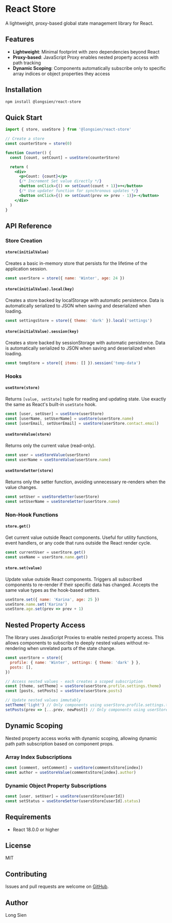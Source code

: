 # React Store

A lightweight, proxy-based global state management library for React.

## Features

- **Lightweight**: Minimal footprint with zero dependencies beyond React
- **Proxy-based**: JavaScript Proxy enables nested property access with path tracking
- **Dynamic Scoping**: Components automatically subscribe only to specific array indices or object properties they access

## Installation

```bash
npm install @longsien/react-store
```

## Quick Start

```jsx
import { store, useStore } from '@longsien/react-store'

// Create a store
const counterStore = store(0)

function Counter() {
  const [count, setCount] = useStore(counterStore)

  return (
    <div>
      <p>Count: {count}</p>
      {/* Increment Set value directly */}
      <button onClick={() => setCount(count + 1)}>+</button>
      {/* Use updater function for synchronous updates */}
      <button onClick={() => setCount(prev => prev - 1)}>-</button>
    </div>
  )
}
```

## API Reference

### Store Creation

#### `store(initialValue)`

Creates a basic in-memory store that persists for the lifetime of the application session.

```jsx
const userStore = store({ name: 'Winter', age: 24 })
```

#### `store(initialValue).local(key)`

Creates a store backed by localStorage with automatic persistence. Data is automatically serialized to JSON when saving and deserialized when loading.

```jsx
const settingsStore = store({ theme: 'dark' }).local('settings')
```

#### `store(initialValue).session(key)`

Creates a store backed by sessionStorage with automatic persistence. Data is automatically serialized to JSON when saving and deserialized when loading.

```jsx
const tempStore = store({ items: [] }).session('temp-data')
```

### Hooks

#### `useStore(store)`

Returns `[value, setState]` tuple for reading and updating state. Use exactly the same as React's built-in `useState` hook.

```jsx
const [user, setUser] = useStore(userStore)
const [userName, setUserName] = useStore(userStore.name)
const [userEmail, setUserEmail] = useStore(userStore.contact.email)
```

#### `useStoreValue(store)`

Returns only the current value (read-only).

```jsx
const user = useStoreValue(userStore)
const userName = useStoreValue(userStore.name)
```

#### `useStoreSetter(store)`

Returns only the setter function, avoiding unnecessary re-renders when the value changes.

```jsx
const setUser = useStoreSetter(userStore)
const setUserName = useStoreSetter(userStore.name)
```

### Non-Hook Functions

#### `store.get()`

Get current value outside React components. Useful for utility functions, event handlers, or any code that runs outside the React render cycle.

```jsx
const currentUser = userStore.get()
const useName = userStore.name.get()
```

#### `store.set(value)`

Update value outside React components. Triggers all subscribed components to re-render if their specific data has changed. Accepts the same value types as the hook-based setters.

```jsx
useStore.set({ name: 'Karina', age: 25 })
useStore.name.set('Karina')
useStore.age.set(prev => prev + 1)
```

## Nested Property Access

The library uses JavaScript Proxies to enable nested property access. This allows components to subscribe to deeply nested values without re-rendering when unrelated parts of the state change.

```jsx
const userStore = store({
  profile: { name: 'Winter', settings: { theme: 'dark' } },
  posts: [],
})

// Access nested values - each creates a scoped subscription
const [theme, setTheme] = useStore(userStore.profile.settings.theme)
const [posts, setPosts] = useStore(userStore.posts)

// Update nested values immutably
setTheme('light') // Only components using userStore.profile.settings.theme re-render
setPosts(prev => [...prev, newPost]) // Only components using userStore.posts re-render
```

## Dynamic Scoping

Nested property access works with dynamic scoping, allowing dynamic path path subscription based on component props.

### Array Index Subscriptions

```jsx
const [comment, setComment] = useStore(commentsStore[index])
const author = useStoreValue(commentsStore[index].author)
```

### Dynamic Object Property Subscriptions

```jsx
const [user, setUser] = useStore(usersStore[userId])
const setStatus = useStoreSetter(usersStore[userId].status)
```

## Requirements

- React 18.0.0 or higher

## License

MIT

## Contributing

Issues and pull requests are welcome on [GitHub](https://github.com/longsien/react-store).

## Author

Long Sien
